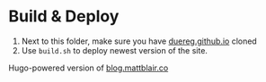# Build & Deploy
1. Next to this folder, make sure you have [duereg.github.io](git@github.com:duereg/duereg.github.io.git) cloned
2. Use `build.sh` to deploy newest version of the site.

Hugo-powered version of [blog.mattblair.co](blog.mattblair.co)
